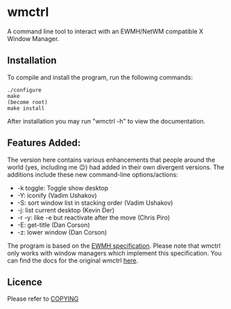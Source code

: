
# wmctrl
A command line tool to interact with an EWMH/NetWM compatible X Window Manager.

## Installation

To compile and install the program, run the following commands:

    ./configure
    make
    (become root)
    make install

After installation you may run "wmctrl -h" to view the documentation.

## Features Added:

The version here contains various enhancements that people around the world (yes, including me 😉) had added in their own divergent versions. The additions include these new command-line options/actions:

* -k toggle: Toggle show desktop
* -Y: iconify (Vadim Ushakov)
* -S: sort window list in stacking order (Vadim Ushakov)
* -j: list current desktop (Kevin Der)
* -r -y: like -e but reactivate after the move (Chris Piro)
* -E: get-title (Dan Corson)
* -z: lower window (Dan Corson)

The program is based on the [EWMH specification](http://www.freedesktop.org/standards/wm-spec). Please note that wmctrl only works with window managers which implement
this specification. You can find the docs for the original wmctrl [here](http://tripie.sweb.cz/utils/wmctrl/).

## Licence

Please refer to [COPYING](COPYING)
